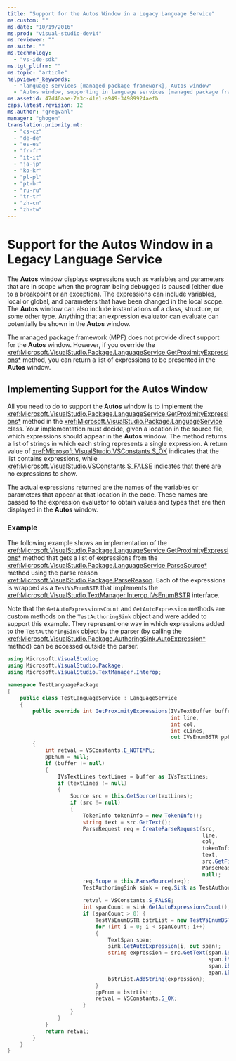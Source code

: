 ```yaml
---
title: "Support for the Autos Window in a Legacy Language Service"
ms.custom: ""
ms.date: "10/19/2016"
ms.prod: "visual-studio-dev14"
ms.reviewer: ""
ms.suite: ""
ms.technology: 
  - "vs-ide-sdk"
ms.tgt_pltfrm: ""
ms.topic: "article"
helpviewer_keywords: 
  - "language services [managed package framework], Autos window"
  - "Autos window, supporting in language services [managed package framework]"
ms.assetid: 47d40aae-7a3c-41e1-a949-34989924aefb
caps.latest.revision: 12
ms.author: "gregvanl"
manager: "ghogen"
translation.priority.mt: 
  - "cs-cz"
  - "de-de"
  - "es-es"
  - "fr-fr"
  - "it-it"
  - "ja-jp"
  - "ko-kr"
  - "pl-pl"
  - "pt-br"
  - "ru-ru"
  - "tr-tr"
  - "zh-cn"
  - "zh-tw"
---
```

# Support for the Autos Window in a Legacy Language Service
The **Autos** window displays expressions such as variables and parameters that are in scope when the program being debugged is paused (either due to a breakpoint or an exception). The expressions can include variables, local or global, and parameters that have been changed in the local scope. The **Autos** window can also include instantiations of a class, structure, or some other type. Anything that an expression evaluator can evaluate can potentially be shown in the **Autos** window.  
  
 The managed package framework (MPF) does not provide direct support for the **Autos** window. However, if you override the <xref:Microsoft.VisualStudio.Package.LanguageService.GetProximityExpressions*> method, you can return a list of expressions to be presented in the **Autos** window.  
  
## Implementing Support for the Autos Window  
 All you need to do to support the **Autos** window is to implement the <xref:Microsoft.VisualStudio.Package.LanguageService.GetProximityExpressions*> method in the <xref:Microsoft.VisualStudio.Package.LanguageService> class. Your implementation must decide, given a location in the source file, which expressions should appear in the **Autos** window. The method returns a list of strings in which each string represents a single expression. A return value of <xref:Microsoft.VisualStudio.VSConstants.S_OK> indicates that the list contains expressions, while <xref:Microsoft.VisualStudio.VSConstants.S_FALSE> indicates that there are no expressions to show.  
  
 The actual expressions returned are the names of the variables or parameters that appear at that location in the code. These names are passed to the expression evaluator to obtain values and types that are then displayed in the **Autos** window.  
  
### Example  
 The following example shows an implementation of the <xref:Microsoft.VisualStudio.Package.LanguageService.GetProximityExpressions*> method that gets a list of expressions from the <xref:Microsoft.VisualStudio.Package.LanguageService.ParseSource*> method using the parse reason <xref:Microsoft.VisualStudio.Package.ParseReason>. Each of the expressions is wrapped as a `TestVsEnumBSTR` that implements the <xref:Microsoft.VisualStudio.TextManager.Interop.IVsEnumBSTR> interface.  
  
 Note that the `GetAutoExpressionsCount` and `GetAutoExpression` methods are custom methods on the `TestAuthoringSink` object and were added to support this example. They represent one way in which expressions added to the `TestAuthoringSink` object by the parser (by calling the <xref:Microsoft.VisualStudio.Package.AuthoringSink.AutoExpression*> method) can be accessed outside the parser.  
  
```c#  
using Microsoft.VisualStudio;  
using Microsoft.VisualStudio.Package;  
using Microsoft.VisualStudio.TextManager.Interop;  
  
namespace TestLanguagePackage  
{  
    public class TestLanguageService : LanguageService  
    {  
        public override int GetProximityExpressions(IVsTextBuffer buffer,  
                                                    int line,  
                                                    int col,  
                                                    int cLines,  
                                                    out IVsEnumBSTR ppEnum)  
        {  
            int retval = VSConstants.E_NOTIMPL;  
            ppEnum = null;  
            if (buffer != null)  
            {  
                IVsTextLines textLines = buffer as IVsTextLines;  
                if (textLines != null)  
                {  
                    Source src = this.GetSource(textLines);  
                    if (src != null)  
                    {  
                        TokenInfo tokenInfo = new TokenInfo();  
                        string text = src.GetText();  
                        ParseRequest req = CreateParseRequest(src,  
                                                              line,  
                                                              col,  
                                                              tokenInfo,  
                                                              text,  
                                                              src.GetFilePath(),  
                                                              ParseReason.Autos,  
                                                              null);  
                        req.Scope = this.ParseSource(req);  
                        TestAuthoringSink sink = req.Sink as TestAuthoringSink;  
  
                        retval = VSConstants.S_FALSE;  
                        int spanCount = sink.GetAutoExpressionsCount();  
                        if (spanCount > 0) {  
                            TestVsEnumBSTR bstrList = new TestVsEnumBSTR();  
                            for (int i = 0; i < spanCount; i++)  
                            {  
                                TextSpan span;  
                                sink.GetAutoExpression(i, out span);  
                                string expression = src.GetText(span.iStartLine,  
                                                                span.iStartIndex,  
                                                                span.iEndLine,  
                                                                span.iEndIndex);  
                                bstrList.AddString(expression);  
                            }  
                            ppEnum = bstrList;  
                            retval = VSConstants.S_OK;  
                        }  
                    }  
                }  
            }  
            return retval;  
        }  
    }  
}  
```
